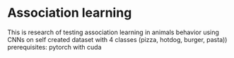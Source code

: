 # Association learning
This is research of testing association learning in animals behavior using CNNs on self created dataset with 4 classes (pizza, hotdog, burger, pasta))  
prerequisites: pytorch with cuda
